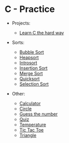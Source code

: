 # C - Practice

- Projects:

  - [Learn C the hard way](learn-c-the-hard-way)

- Sorts:

  - [Bubble Sort](bubbleSort/bubbleSort.c)
  - [Heapsort](heapsort/heapsort.c)
  - [Introsort](introsort/introsort.c)
  - [Insertion Sort](insertionSort/insertionSort.c)
  - [Merge Sort](mergeSort/mergeSort.c)
  - [Quicksort](quicksort/quicksort.c)
  - [Selection Sort](selectionSort/selectionSort.c)

- Other:
  - [Calculator](calculator/calculator.c)
  - [Circle](circle/circle.c)
  - [Guess the number](guessTheNumber/guessTheNumber.c)
  - [Quiz](quiz/quiz.c)
  - [Temperature](temperature/temperature.c)
  - [Tic Tac Toe](ticTacToe/ticTacToe.c)
  - [Triangle](triangle/triangle.c)
